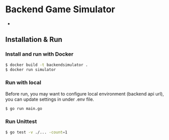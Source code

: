 # Backend Game Simulator
-
## Installation & Run

### Install and run with Docker

```bash
$ docker build -t backendsimulator .
$ docker run simulator
```

### Run with local
Before run, you may want to configure local environment (backend api url), you can update settings in under .env file.
```bash
$ go run main.go
```

### Run Unittest

```bash
$ go test -v ./... -count=1
```
